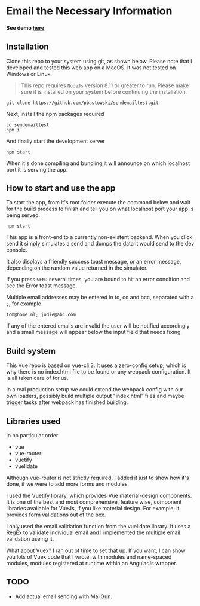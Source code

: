 # Email the Necessary Information

#### See demo [here](https://pbastowski.github.io/sendemailtest/)

## Installation

Clone this repo to your system using git, as shown below. Please note that I developed and tested this web app on a MacOS. It was not tested on Windows or Linux.

> This repo requires `NodeJs` version 8.11 or greater to run. Please make sure it is installed on your system before continuing the installation.

    git clone https://github.com/pbastowski/sendemailtest.git

Next, install the npm packages required

    cd sendemailtest
    npm i

And finally start the development server

    npm start

When it's done compiling and bundling it will announce on which localhost port it is serving the app. 

## How to start and use the app

To start the app, from it's root folder execute the command below and wait for the build process to finish and tell you on what localhost port your app is being served.

    npm start

This app is a front-end to a currently non-existent backend. When you click send it simply simulates a send and dumps the data it would send to the dev console.
 
It also displays a friendly success toast message, or an error message, depending on the random value returned in the simulator.

If you press `SEND` several times, you are bound to hit an error condition and see the Error toast message. 

Multiple email addresses may be entered in to, cc and bcc, separated with a `;`, for example

    tom@home.nl; jodie@abc.com

If any of the entered emails are invalid the user will be notified accordingly and a small message will appear below the input field that needs fixing.

## Build system

This Vue repo is based on [vue-cli 3](https://cli.vuejs.org/). It uses a zero-config setup, which is why there is no index.html file to be found or any webpack configuration. It is all taken care of for us. 

In a real production setup we could extend the webpack config with our own loaders, possibly build multiple output "index.html" files and maybe trigger tasks after webpack has finished building. 

## Libraries used

In no particular order

- vue
- vue-router
- vuetify
- vuelidate
 
Although vue-router is not strictly required, I added it just to show how it's done, if we were to add more forms and modules.

I used the Vuetify library, which provides Vue material-design components. It is one of the best and most comprehensive, feature wise, component libraries available for VueJs, if you like material design. For example, it provides form validations out of the box. 

I only used the email validation function from the vuelidate library. It uses a RegEx to validate individual email and I implemented the multiple email validation useing it.

What about Vuex? I ran out of time to set that up. If you want, I can show you lots of Vuex code that I wrote: with modules and name-spaced modules, modules registered at runtime within an AngularJs wrapper.

## TODO

- Add actual email sending with MailGun.

